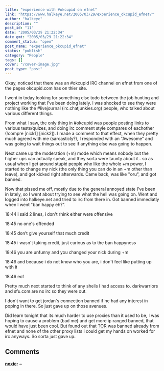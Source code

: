 ```yaml
---
title: "experience with #okcupid on efnet"
link: "https://www.halkeye.net/2005/03/29/experience_okcupid_efnet/"
author: "halkeye"
description: ""
post_id: "11"
date: "2005/03/29 21:22:34"
date_gmt: "2005/03/29 21:22:34"
comment_status: "open"
post_name: "experience_okcupid_efnet"
status: "publish"
category: "People"
tags: []
cover: "/cover-image.jpg"
post_type: "post"
---
```


Okay, noticed that there was an #okcupid IRC channel on efnet from one of the pages okcupid.com has on thier site.

I went in today looking for something else todo between the job hunting and project working that I've been doing lately. I was shocked to see they were nothing like the #livejournal (irc.chatjunkies.org) people, who talked about various different things.

From what I saw, the only thing in #okcupid was people posting links to various tests/quizes, and doing irc comment style compares of eachother (!compre [nick1] [nick2]). I made a comment to that effect, when they pretty much agreed with me (sarcasticly?), I responded with an "Awesome" and was going to wait things out to see if anything else was going to happen.

Next came up the moderation (+m) mode which means nobody but the higher ups can actually speak, and they sorta were taunty about it.. so as usual when I get around stupid people who like the whole +m power, I started to change my nick (the only thing you can do in an +m other than leave), and got kicked right afterwards. Came back, was like "oru", and got banned.

Now that pissed me off, mostly due to the general annoyed state I've been in lately, so I went about trying to see what the hell was going on. Went and logged into halkeye.net and tried to irc from there in. Got banned immediatly when I went "ban happy eh?".

18:44 <galimon> i said 2 lines, i don't rhink either were offensive  

18:45 <noxic> no one's offended  

18:45 <noxic> don't give yourself that much credit  

18:45 <galimon> i wasn't taking credit, just curious as to the ban happyness  

18:46 <noxic> you are unfunny and you changed your nick during +m  

18:46 <noxic> and because i do not know who you are, i don't feel like putting up with it  

18:46 <noxic> eof

Pretty much next started to think of any shells I had access to. darkwarriors and sfu.com are no irc so they were out.  

I don't want to get jordan's connection banned if he had any interest in poping in there. So just gave up on those avenues.

Did learn tonight that its much harder to use proxies than it used to be, I was hoping to cause a problem (bad me) and get more ip ranged banned, that would have just been cool. But found out that [TOR](http://www.torproject.org) was banned already from efnet and none of the other proxy lists i could get my hands on worked for irc anyways. So sorta just gave up.

## Comments

**[noxic](#40 "2005-05-24 04:00:24"):** ~

